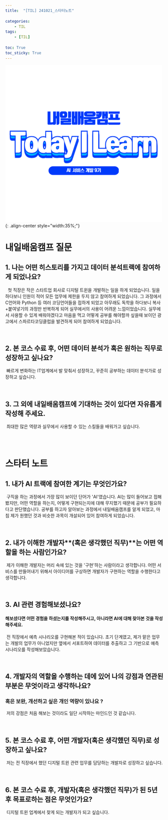 ```yaml
---
title:  "[TIL] 241021_스타터노트" 

categories: 
    - TIL
tags: 
    - [TIL]

toc: True
toc_sticky: True
---
```



![TIL](/assets/images/TIL1.png){: .align-center style="width:35%;"}


# 내일배움캠프 질문
## 1. 나는 어떤 히스토리를 가지고 데이터 분석트랙에 참여하게 되었나요?

&nbsp; 첫 직장은 작은 스타트업 회사로 디지털 트윈을 개발하는 일을 하게 되었습니다. 일을 하다보니 인원이 적어 모든 업무에 제한을 두지 않고 참여하게 되었습니다. 그 과정에서 C언어와 Python 등 여러 코딩언어들을 접하게 되었고 아무래도 독학을 하다보니 복사+붙여넣기의 과정만 반복하게 되어 실무에서의 사용이 어려운 느낌이었습니다. 실무에서 사용할 수 있게 배워야겠다고 마음을 먹고 어떻게 공부를 해야할까 싶을때 보이던 광고에서 스파르타코딩클럽을 발견하게 되어 참여하게 되었습니다.

<br>

## 2. 본 코스 수료 후, 어떤 데이터 분석가 혹은 원하는 직무로 성장하고 싶나요?

&nbsp;빠르게 변화하는 IT업계에서 발 맞춰서 성장하고, 꾸준히 공부하는 데이터 분석가로 성장하고 싶습니다.

<br>

## 3. 그 외에 내일배움캠프에 기대하는 것이 있다면 자유롭게 작성해 주세요.

&nbsp;최대한 많은 역량과 실무에서 사용할 수 있는 스킬들을 배워가고 싶습니다.

<br>
<br>

# 스타터 노트
## 1. 내가 AI 트랙에 참여한 계기는 무엇인가요?

&nbsp;구직을 하는 과정에서 가장 많이 보이던 단어가 'AI'였습니다. AI는 많이 들어보고 접해봤지만, 어떤 역할을 하는지, 어떻게 구현되는지에 대해 무지했기 때문에 공부가 필요하다고 판단했습니다. 공부를 하고자 알아보는 과정에서 내일배움캠프를 알게 되었고, 마침 제가 원했던 것과 비슷한 과목이 개설되어 있어 참여하게 되었습니다.

<br>

## 2. 내가 이해한 개발자**(혹은 생각했던 직무)**는 어떤 역할을 하는 사람인가요?

&nbsp;제가 이해한 개발자는 머리 속에 있는 것을 '구현'하는 사람이라고 생각합니다. 어떤 서비스를 만들어내기 위해서 아이디어를 구상하면 개발자가 구현하는 역할을 수행한다고 생각합니다.

<br>

## 3. AI 관련 경험해보셨나요? 
#### 해보셨다면 어떤 경험을 하셨는지를 작성해주시고, 아니라면 AI에 대해 찾아본 것을 작성해주세요.

&nbsp;전 직장에서 예측 시나리오를 구현해본 적이 있습니다. 초기 단계였고, 제가 맡은 업무는 개발의 업무가 아니었지만 옆에서 서포트하여 데이터를 추출하고 그 기반으로 예측 시나리오를 작성해보았습니다.

<br>

## 4. 개발자의 역할을 수행하는 데에 있어 나의 강점과 연관된 부분은 무엇이라고 생각하나요? 
### 혹은 보완, 개선하고 싶은 개인 역량이 있나요 ?

&nbsp;저의 강점은 처음 해보는 것이라도 일단 시작하는 마인드인 것 같습니다. 

<br>

## 5. 본 코스 수료 후, 어떤 개발자(혹은 생각했던 직무)로 성장하고 싶나요?

&nbsp;저는 전 직장에서 했던 디지털 트윈 관련 업무를 담당하는 개발자로 성장하고 싶습니다.

<br>

## 6. 본 코스 수료 후, 개발자(혹은 생각했던 직무)가 된 5년 후 목표로하는 점은 무엇인가요?

&nbsp;디지털 트윈 업계에서 찾게 되는 개발자가 되고 싶습니다.
